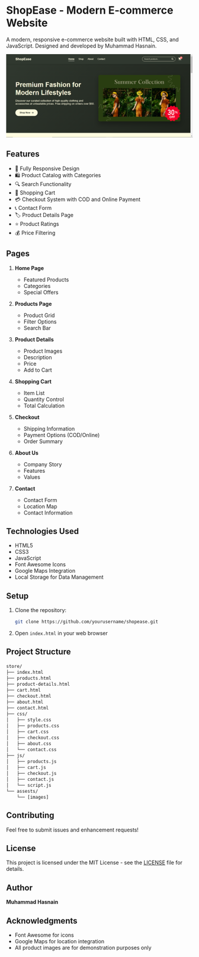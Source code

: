 # ShopEase - Modern E-commerce Website

A modern, responsive e-commerce website built with HTML, CSS, and JavaScript. Designed and developed by Muhammad Hasnain.

![ShopEase Screenshot](23.png)

## Features

- 📱 Fully Responsive Design
- 🛍️ Product Catalog with Categories
- 🔍 Search Functionality
- 🛒 Shopping Cart
- 💳 Checkout System with COD and Online Payment
- 📞 Contact Form
- 🏷️ Product Details Page
- ⭐ Product Ratings
- 💰 Price Filtering

## Pages

1. **Home Page**
   - Featured Products
   - Categories
   - Special Offers

2. **Products Page**
   - Product Grid
   - Filter Options
   - Search Bar

3. **Product Details**
   - Product Images
   - Description
   - Price
   - Add to Cart

4. **Shopping Cart**
   - Item List
   - Quantity Control
   - Total Calculation

5. **Checkout**
   - Shipping Information
   - Payment Options (COD/Online)
   - Order Summary

6. **About Us**
   - Company Story
   - Features
   - Values

7. **Contact**
   - Contact Form
   - Location Map
   - Contact Information

## Technologies Used

- HTML5
- CSS3
- JavaScript
- Font Awesome Icons
- Google Maps Integration
- Local Storage for Data Management

## Setup

1. Clone the repository:
   ```bash
   git clone https://github.com/yourusername/shopease.git
   ```

2. Open `index.html` in your web browser

## Project Structure

```
store/
├── index.html
├── products.html
├── product-details.html
├── cart.html
├── checkout.html
├── about.html
├── contact.html
├── css/
│   ├── style.css
│   ├── products.css
│   ├── cart.css
│   ├── checkout.css
│   ├── about.css
│   └── contact.css
├── js/
│   ├── products.js
│   ├── cart.js
│   ├── checkout.js
│   ├── contact.js
│   └── script.js
└── assests/
    └── [images]
```

## Contributing

Feel free to submit issues and enhancement requests!

## License

This project is licensed under the MIT License - see the [LICENSE](LICENSE) file for details.

## Author

**Muhammad Hasnain**

## Acknowledgments

- Font Awesome for icons
- Google Maps for location integration
- All product images are for demonstration purposes only
